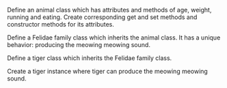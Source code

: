  Define an animal class which has attributes and methods of age, weight, running and eating. Create corresponding get and set methods and constructor methods for its attributes.

Define a Felidae family class which inherits the animal class. It has a unique behavior: producing the meowing meowing sound.

Define a tiger class which inherits the Felidae family class.

Create a tiger instance where tiger can produce the meowing meowing sound.
